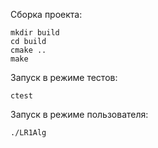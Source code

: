 Сборка проекта:
```
mkdir build
cd build
cmake ..
make
```
Запуск в режиме тестов:
```
ctest
```
Запуск в режиме пользователя: 
```
./LR1Alg
```